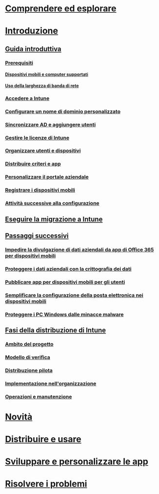 # [Comprendere ed esplorare](/intune/understand-explore/introduction-to-microsoft-intune)
# [Introduzione](get-started.md)
## [Guida introduttiva](start-with-a-paid-subscription-to-microsoft-intune.md)
### [Prerequisiti](what-to-know-before-you-start-microsoft-intune.md)
#### [Dispositivi mobili e computer supportati](supported-mobile-devices-and-computers.md)
#### [Uso della larghezza di banda di rete](network-bandwidth-use.md)
### [Accedere a Intune](start-with-a-paid-subscription-to-microsoft-intune-step-1.md)
### [Configurare un nome di dominio personalizzato](start-with-a-paid-subscription-to-microsoft-intune-step-2.md)
### [Sincronizzare AD e aggiungere utenti](start-with-a-paid-subscription-to-microsoft-intune-step-3.md)
### [Gestire le licenze di Intune](start-with-a-paid-subscription-to-microsoft-intune-step-4.md)
### [Organizzare utenti e dispositivi](start-with-a-paid-subscription-to-microsoft-intune-step-5.md)
### [Distribuire criteri e app](start-with-a-paid-subscription-to-microsoft-intune-step-6.md)
### [Personalizzare il portale aziendale](start-with-a-paid-subscription-to-microsoft-intune-step-7.md)
### [Registrare i dispositivi mobili](start-with-a-paid-subscription-to-microsoft-intune-step-8.md)
### [Attività successive alla configurazione](post-configuration-tasks.md)
## [Eseguire la migrazione a Intune](migrate-to-intune.md)
## [Passaggi successivi](prevent-company-data-leaks-from-Office-365-mobile-apps.md)
### [Impedire la divulgazione di dati aziendali da app di Office 365 per dispositivi mobili](prevent-company-data-leaks-from-Office-365-mobile-apps.md)
### [Proteggere i dati aziendali con la crittografia dei dati](protect-data-encryption.md)
### [Pubblicare app per dispositivi mobili per gli utenti](publish-mobile-apps-to-users.md)
### [Semplificare la configurazione della posta elettronica nei dispositivi mobili](simplify-email-configuration-on-mobile-devices.md)
### [Proteggere i PC Windows dalle minacce malware](protect-pcs-against-malware-threats.md)
## [Fasi della distribuzione di Intune](rollout-phases-for-microsoft-intune-deployment.md)
### [Ambito del progetto](project-scope.md)
### [Modello di verifica](proof-of-concept.md)
### [Distribuzione pilota](pilot.md)
### [Implementazione nell'organizzazione](enterprise-rollout.md)
### [Operazioni e manutenzione](operations-and-maintenance.md)
# [Novità](/intune/whats-new/whats-new-in-microsoft-intune)
# [Distribuire e usare](/intune/deploy-use/overview-of-device-and-app-lifecycles-in-microsoft-intune)
# [Sviluppare e personalizzare le app](/intune/develop/intune-app-sdk)
# [Risolvere i problemi](/intune/troubleshoot/general-troubleshooting-tips-for-microsoft-intune)


<!--HONumber=Nov16_HO4-->


